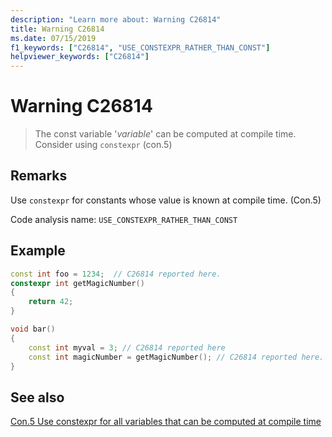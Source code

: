 ```yaml
---
description: "Learn more about: Warning C26814"
title: Warning C26814
ms.date: 07/15/2019
f1_keywords: ["C26814", "USE_CONSTEXPR_RATHER_THAN_CONST"]
helpviewer_keywords: ["C26814"]
---
```

# Warning C26814

> The const variable '*variable*' can be computed at compile time. Consider using `constexpr` (con.5)

## Remarks

Use `constexpr` for constants whose value is known at compile time. (Con.5)

Code analysis name: `USE_CONSTEXPR_RATHER_THAN_CONST`

## Example

```cpp
const int foo = 1234;  // C26814 reported here.
constexpr int getMagicNumber()
{
    return 42;
}

void bar()
{
    const int myval = 3; // C26814 reported here
    const int magicNumber = getMagicNumber(); // C26814 reported here.
}
```

## See also

[Con.5 Use constexpr for all variables that can be computed at compile time](https://isocpp.github.io/CppCoreGuidelines/CppCoreGuidelines#Rconst-constexpr)
